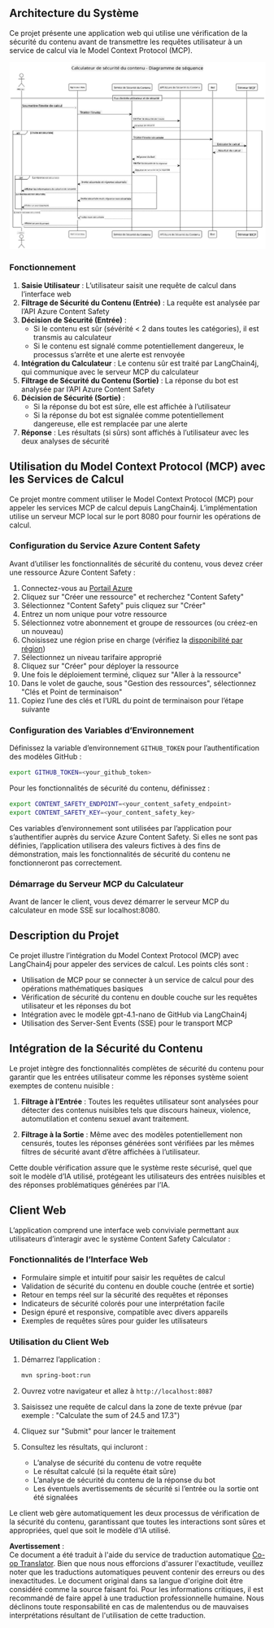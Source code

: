 <!--
CO_OP_TRANSLATOR_METADATA:
{
  "original_hash": "e5ea5e7582f70008ea9bec3b3820f20a",
  "translation_date": "2025-05-16T15:38:02+00:00",
  "source_file": "04-PracticalImplementation/samples/java/containerapp/README.md",
  "language_code": "fr"
}
-->
## Architecture du Système

Ce projet présente une application web qui utilise une vérification de la sécurité du contenu avant de transmettre les requêtes utilisateur à un service de calcul via le Model Context Protocol (MCP).

![Diagramme de l’Architecture Système](../../../../../../translated_images/plant.b079fed84e945b7c2978993a16163bb53f0517cfe3548d2e442ff40d619ba4b4.fr.png)

### Fonctionnement

1. **Saisie Utilisateur** : L’utilisateur saisit une requête de calcul dans l’interface web  
2. **Filtrage de Sécurité du Contenu (Entrée)** : La requête est analysée par l’API Azure Content Safety  
3. **Décision de Sécurité (Entrée)** :  
   - Si le contenu est sûr (sévérité < 2 dans toutes les catégories), il est transmis au calculateur  
   - Si le contenu est signalé comme potentiellement dangereux, le processus s’arrête et une alerte est renvoyée  
4. **Intégration du Calculateur** : Le contenu sûr est traité par LangChain4j, qui communique avec le serveur MCP du calculateur  
5. **Filtrage de Sécurité du Contenu (Sortie)** : La réponse du bot est analysée par l’API Azure Content Safety  
6. **Décision de Sécurité (Sortie)** :  
   - Si la réponse du bot est sûre, elle est affichée à l’utilisateur  
   - Si la réponse du bot est signalée comme potentiellement dangereuse, elle est remplacée par une alerte  
7. **Réponse** : Les résultats (si sûrs) sont affichés à l’utilisateur avec les deux analyses de sécurité

## Utilisation du Model Context Protocol (MCP) avec les Services de Calcul

Ce projet montre comment utiliser le Model Context Protocol (MCP) pour appeler les services MCP de calcul depuis LangChain4j. L’implémentation utilise un serveur MCP local sur le port 8080 pour fournir les opérations de calcul.

### Configuration du Service Azure Content Safety

Avant d’utiliser les fonctionnalités de sécurité du contenu, vous devez créer une ressource Azure Content Safety :

1. Connectez-vous au [Portail Azure](https://portal.azure.com)  
2. Cliquez sur "Créer une ressource" et recherchez "Content Safety"  
3. Sélectionnez "Content Safety" puis cliquez sur "Créer"  
4. Entrez un nom unique pour votre ressource  
5. Sélectionnez votre abonnement et groupe de ressources (ou créez-en un nouveau)  
6. Choisissez une région prise en charge (vérifiez la [disponibilité par région](https://azure.microsoft.com/en-us/global-infrastructure/services/?products=cognitive-services))  
7. Sélectionnez un niveau tarifaire approprié  
8. Cliquez sur "Créer" pour déployer la ressource  
9. Une fois le déploiement terminé, cliquez sur "Aller à la ressource"  
10. Dans le volet de gauche, sous "Gestion des ressources", sélectionnez "Clés et Point de terminaison"  
11. Copiez l’une des clés et l’URL du point de terminaison pour l’étape suivante

### Configuration des Variables d’Environnement

Définissez la variable d’environnement `GITHUB_TOKEN` pour l’authentification des modèles GitHub :  
```sh
export GITHUB_TOKEN=<your_github_token>
```

Pour les fonctionnalités de sécurité du contenu, définissez :  
```sh
export CONTENT_SAFETY_ENDPOINT=<your_content_safety_endpoint>
export CONTENT_SAFETY_KEY=<your_content_safety_key>
```

Ces variables d’environnement sont utilisées par l’application pour s’authentifier auprès du service Azure Content Safety. Si elles ne sont pas définies, l’application utilisera des valeurs fictives à des fins de démonstration, mais les fonctionnalités de sécurité du contenu ne fonctionneront pas correctement.

### Démarrage du Serveur MCP du Calculateur

Avant de lancer le client, vous devez démarrer le serveur MCP du calculateur en mode SSE sur localhost:8080.

## Description du Projet

Ce projet illustre l’intégration du Model Context Protocol (MCP) avec LangChain4j pour appeler des services de calcul. Les points clés sont :

- Utilisation de MCP pour se connecter à un service de calcul pour des opérations mathématiques basiques  
- Vérification de sécurité du contenu en double couche sur les requêtes utilisateur et les réponses du bot  
- Intégration avec le modèle gpt-4.1-nano de GitHub via LangChain4j  
- Utilisation des Server-Sent Events (SSE) pour le transport MCP

## Intégration de la Sécurité du Contenu

Le projet intègre des fonctionnalités complètes de sécurité du contenu pour garantir que les entrées utilisateur comme les réponses système soient exemptes de contenu nuisible :

1. **Filtrage à l’Entrée** : Toutes les requêtes utilisateur sont analysées pour détecter des contenus nuisibles tels que discours haineux, violence, automutilation et contenu sexuel avant traitement.  

2. **Filtrage à la Sortie** : Même avec des modèles potentiellement non censurés, toutes les réponses générées sont vérifiées par les mêmes filtres de sécurité avant d’être affichées à l’utilisateur.

Cette double vérification assure que le système reste sécurisé, quel que soit le modèle d’IA utilisé, protégeant les utilisateurs des entrées nuisibles et des réponses problématiques générées par l’IA.

## Client Web

L’application comprend une interface web conviviale permettant aux utilisateurs d’interagir avec le système Content Safety Calculator :

### Fonctionnalités de l’Interface Web

- Formulaire simple et intuitif pour saisir les requêtes de calcul  
- Validation de sécurité du contenu en double couche (entrée et sortie)  
- Retour en temps réel sur la sécurité des requêtes et réponses  
- Indicateurs de sécurité colorés pour une interprétation facile  
- Design épuré et responsive, compatible avec divers appareils  
- Exemples de requêtes sûres pour guider les utilisateurs

### Utilisation du Client Web

1. Démarrez l’application :  
   ```sh
   mvn spring-boot:run
   ```

2. Ouvrez votre navigateur et allez à `http://localhost:8087`

3. Saisissez une requête de calcul dans la zone de texte prévue (par exemple : "Calculate the sum of 24.5 and 17.3")

4. Cliquez sur "Submit" pour lancer le traitement

5. Consultez les résultats, qui incluront :  
   - L’analyse de sécurité du contenu de votre requête  
   - Le résultat calculé (si la requête était sûre)  
   - L’analyse de sécurité du contenu de la réponse du bot  
   - Les éventuels avertissements de sécurité si l’entrée ou la sortie ont été signalées

Le client web gère automatiquement les deux processus de vérification de la sécurité du contenu, garantissant que toutes les interactions sont sûres et appropriées, quel que soit le modèle d’IA utilisé.

**Avertissement** :  
Ce document a été traduit à l'aide du service de traduction automatique [Co-op Translator](https://github.com/Azure/co-op-translator). Bien que nous nous efforcions d'assurer l'exactitude, veuillez noter que les traductions automatiques peuvent contenir des erreurs ou des inexactitudes. Le document original dans sa langue d'origine doit être considéré comme la source faisant foi. Pour les informations critiques, il est recommandé de faire appel à une traduction professionnelle humaine. Nous déclinons toute responsabilité en cas de malentendus ou de mauvaises interprétations résultant de l'utilisation de cette traduction.